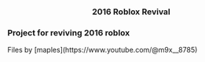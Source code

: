 <h3 align="center">2016 Roblox Revival</h3>

<h3 align="left">Project for reviving 2016 roblox</h3>
<p align="left">
</p>
Files by [maples](https://www.youtube.com/@m9x__8785)
